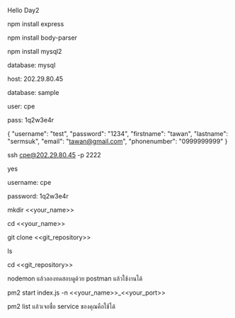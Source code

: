 Hello Day2

npm install express

npm install body-parser

npm install mysql2

database: mysql

host: 202.29.80.45

database: sample

user: cpe

pass: 1q2w3e4r

{
    "username": "test",
    "password": "1234",
    "firstname": "tawan",
    "lastname": "sermsuk",
    "email": "tawan@gmail.com",
    "phonenumber": "0999999999"
}

ssh cpe@202.29.80.45 -p 2222

yes

username: cpe

password: 1q2w3e4r

mkdir <<your_name>>

cd <<your_name>>

git clone <<git_repository>>

ls

cd <<git_repository>>

nodemon แล้วลองทดสอบดูด้วย postman แล้วใช้งานได้

pm2 start index.js -n <<your_name>>_<<your_port>>

pm2 list แล้วเจอชื่อ service ของคุณคือใช้ได้